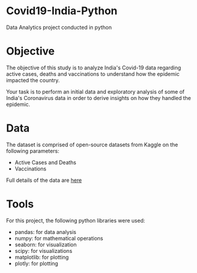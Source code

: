 # Covid19-India-Python
Data Analytics project conducted in python
# Objective
The objective of this study is to analyze India's Covid-19 data regarding active cases, deaths and vaccinations to understand how the epidemic impacted the country.

Your task is to perform an initial data and exploratory analysis of some of India's Coronavirus data in order to derive insights on how they handled the epidemic.
# Data
The dataset is comprised of open-source datasets from Kaggle on the following parameters:
  - Active Cases and Deaths
  - Vaccinations
 
 Full details of the data are [here]((https://www.kaggle.com/datasets/sudalairajkumar/covid19-in-india/))
# Tools 
For this project, the following python libraries were used:
  - pandas: for data analysis
  - numpy: for mathematical operations
  - seaborn: for visualization
  - scipy: for visualizations
  - matplotlib: for plotting
  - plotly: for plotting
